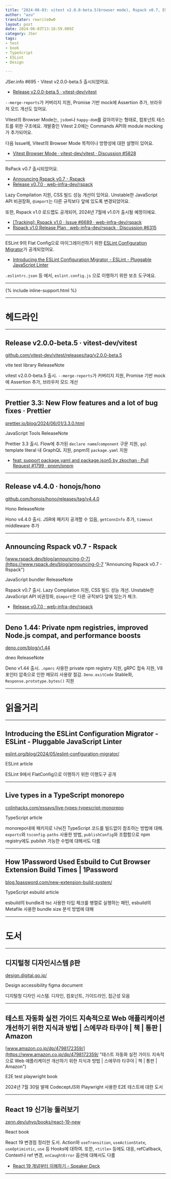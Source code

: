```yaml
---
title: "2024-06-03: vitest v2.0.0-beta.5(browser mode), Rspack v0.7, ESLint Migrator"
author: "azu"
translator: rewrite0w0
layout: post
date: 2024-06-03T13:18:59.009Z
category: JSer
tags:
- test
- book
- TypeScript
- ESLint
- Design

---
```


JSer.info #695 - Vitest v2.0.0-beta.5 출시되었어요.

- [Release v2.0.0-beta.5 · vitest-dev/vitest](https://github.com/vitest-dev/vitest/releases/tag/v2.0.0-beta.5)

`--merge-reports`가 커버리지 지원, Promise 기반 mock에 Assertion 추가, 브라우저 모드 개선도 있어요.

Vitest의 Browser Mode는, `jsdom`나 `happy-dom`를 갈아끼우는 형태로, 컴포넌트 테스트를 위한 구조에요.
개발중인 Vitest 2.0에는 Commands API와 module mocking가 추가되어요.

다음 Issue에, Vitest의 Browser Mode 목적이나 방향성에 대한 설명이 있어요.

- [Vitest Browser Mode · vitest-dev/vitest · Discussion #5828](https://github.com/vitest-dev/vitest/discussions/5828)

---

RsPack v0.7 출시되었어요.

- [Announcing Rspack v0.7 - Rspack](https://www.rspack.dev/blog/announcing-0-7)
- [Release v0.7.0 · web-infra-dev/rspack](https://github.com/web-infra-dev/rspack/releases/tag/v0.7.0)

Lazy Compilation 지원, CSS 빌드 성능 개선이 있어요.
Unstable한 JavaScript API 비권장화, `@import`는 다른 규칙보다 앞에 있도록 변경되었어요.

또한, Rspack v1.0 로드맵도 공개되어, 2024년 7월에 v1.0가 출시될 예정이에요.

- [[Tracking]: Rspack v1.0 · Issue #6689 · web-infra-dev/rspack](https://github.com/web-infra-dev/rspack/issues/6689)
- [Rspack v1.0 Release Plan · web-infra-dev/rspack · Discussion #6315](https://github.com/web-infra-dev/rspack/discussions/6315)

---

ESLint 9의 Flat Config으로 마이그레이션하기 위한 [ESLint Configuration Migrator](https://www.npmjs.com/package/@eslint/migrate-config)가 공개되었어요.

- [Introducing the ESLint Configuration Migrator - ESLint - Pluggable JavaScript Linter](https://eslint.org/blog/2024/05/eslint-configuration-migrator/)

`.eslintrc.json` 등 에서, `eslint.config.js` 으로 이행하기 위한 보조 도구에요.

----

{% include inline-support.html %}

----

<h1 class="site-genre">헤드라인</h1>

----

## Release v2.0.0-beta.5 · vitest-dev/vitest
[github.com/vitest-dev/vitest/releases/tag/v2.0.0-beta.5](https://github.com/vitest-dev/vitest/releases/tag/v2.0.0-beta.5 "Release v2.0.0-beta.5 · vitest-dev/vitest")
<p class="jser-tags jser-tag-icon"><span class="jser-tag">vite</span> <span class="jser-tag">test</span> <span class="jser-tag">library</span> <span class="jser-tag">ReleaseNote</span></p>

vitest v2.0.0-beta.5 출시.
`--merge-reports`가 커버리지 지원, Promise 기반 mock에 Assertion 추가, 브라우저 모드 개선


----

## Prettier 3.3: New Flow features and a lot of bug fixes · Prettier
[prettier.io/blog/2024/06/01/3.3.0.html](https://prettier.io/blog/2024/06/01/3.3.0.html "Prettier 3.3: New Flow features and a lot of bug fixes · Prettier")
<p class="jser-tags jser-tag-icon"><span class="jser-tag">JavaScript</span> <span class="jser-tag">Tools</span> <span class="jser-tag">ReleaseNote</span></p>

Prettier 3.3 출시.
Flow에 추가된 `declare name`/`component` 구문 지원, `gql` template literal 내 GraphQL 지원, pnpm의 `package.yaml` 지원

- [feat: support package.yaml and package.json5 by zkochan · Pull Request #1799 · pnpm/pnpm](https://github.com/pnpm/pnpm/pull/1799 "feat: support package.yaml and package.json5 by zkochan · Pull Request #1799 · pnpm/pnpm")

----

## Release v4.4.0 · honojs/hono
[github.com/honojs/hono/releases/tag/v4.4.0](https://github.com/honojs/hono/releases/tag/v4.4.0 "Release v4.4.0 · honojs/hono")
<p class="jser-tags jser-tag-icon"><span class="jser-tag">Hono</span> <span class="jser-tag">ReleaseNote</span></p>

Hono v4.4.0 출시.
JSR에 패키지 공개할 수 있음, `getConnInfo` 추가, `timeout` middleware 추가


----

## Announcing Rspack v0.7 - Rspack
[www.rspack.dev/blog/announcing-0-7](https://www.rspack.dev/blog/announcing-0-7 "Announcing Rspack v0.7 - Rspack")
<p class="jser-tags jser-tag-icon"><span class="jser-tag">JavaScript</span> <span class="jser-tag">bundler</span> <span class="jser-tag">ReleaseNote</span></p>

Rspack v0.7 출시.
Lazy Compilation 지원, CSS 빌드 성능 개선.
Unstable한 JavaScript API 비권장화, `@import`은 다른 규칙보다 앞에 있는가 체크.

- [Release v0.7.0 · web-infra-dev/rspack](https://github.com/web-infra-dev/rspack/releases/tag/v0.7.0 "Release v0.7.0 · web-infra-dev/rspack")

----

## Deno 1.44: Private npm registries, improved Node.js compat, and performance boosts
[deno.com/blog/v1.44](https://deno.com/blog/v1.44 "Deno 1.44: Private npm registries, improved Node.js compat, and performance boosts")
<p class="jser-tags jser-tag-icon"><span class="jser-tag">dneo</span> <span class="jser-tag">ReleaseNote</span></p>

Deno v1.44 출시.
`.npmrc` 사용한 private npm registry 지원, gRPC 접속 지원, V8 포인터 압축으로 인한 메모리 사용량 절감.
`Deno.exitCode` Stable화, `Response.prototype.bytes()` 지원


----
<h1 class="site-genre">읽을거리</h1>

----

## Introducing the ESLint Configuration Migrator - ESLint - Pluggable JavaScript Linter
[eslint.org/blog/2024/05/eslint-configuration-migrator/](https://eslint.org/blog/2024/05/eslint-configuration-migrator/ "Introducing the ESLint Configuration Migrator - ESLint - Pluggable JavaScript Linter")
<p class="jser-tags jser-tag-icon"><span class="jser-tag">ESLint</span> <span class="jser-tag">article</span></p>

ESLint 9에서 FlatConfig으로 이행하기 위한 이행도구 공개


----

## Live types in a TypeScript monorepo
[colinhacks.com/essays/live-types-typescript-monorepo](https://colinhacks.com/essays/live-types-typescript-monorepo "Live types in a TypeScript monorepo")
<p class="jser-tags jser-tag-icon"><span class="jser-tag">TypeScript</span> <span class="jser-tag">article</span></p>

monorepo내에 패키지로 나눠진 TypeScript 코드를 빌드없이 참조하는 방법에 대해.
`exports`와 `tsconfig-paths` 사용한 방법, `publishConfig`와 조합함으로 npm registry에도 pubilsh 가능한 수법에 대해서도 다룸


----

## How 1Password Used Esbuild to Cut Browser Extension Build Times | 1Password
[blog.1password.com/new-extension-build-system/](https://blog.1password.com/new-extension-build-system/ "How 1Password Used Esbuild to Cut Browser Extension Build Times | 1Password")
<p class="jser-tags jser-tag-icon"><span class="jser-tag">TypeScript</span> <span class="jser-tag">esbuild</span> <span class="jser-tag">article</span></p>

esbuild의 bundle과 tsc 사용한 타입 체크를 병렬로 실행하는 패턴, esbuild의 Metafile 사용한 bundle size 분석 방법에 대해


----
<h1 class="site-genre">도서</h1>

----

## 디지털청 디자인시스템 β판
[design.digital.go.jp/](https://design.digital.go.jp/ "디지털청 디자인시스템 β판")
<p class="jser-tags jser-tag-icon"><span class="jser-tag">Design</span> <span class="jser-tag">accessibility</span> <span class="jser-tag">figma</span> <span class="jser-tag">document</span></p>

디지털청 디자인 시스템.
디자인, 컴포넌트, 가이드라인, 접근성 모음


----

## 테스트 자동화 실전 가이드 지속적으로 Web 애플리케이션 개선하기 위한 지식과 방법 | 스에무라 타쿠야 | 책 | 통판 | Amazon
[www.amazon.co.jp/dp/4798172359/](https://www.amazon.co.jp/dp/4798172359/ "테스트 자동화 실전 가이드 지속적으로 Web 애플리케이션 개선하기 위한 지식과 방법 | 스에무라 타쿠야 | 책 | 통판 | Amazon")
<p class="jser-tags jser-tag-icon"><span class="jser-tag">E2E</span> <span class="jser-tag">test</span> <span class="jser-tag">playwright</span> <span class="jser-tag">book</span></p>

2024년 7월 30일 발매
CodeceptJS와 Playwright 사용한 E2E 테스트에 대한 도서


----

## React 19 신기능 둘러보기
[zenn.dev/uhyo/books/react-19-new](https://zenn.dev/uhyo/books/react-19-new "React 19 신기능 둘러보기")
<p class="jser-tags jser-tag-icon"><span class="jser-tag">React</span> <span class="jser-tag">book</span></p>

React 19 변경점 정리한 도서.
Action와 `useTransition`, `useActionState`, `useOptimistic`, `use` 등 Hooks에 대하여.
또한, `<title>` 등에도 대응, refCallback, Context나 ref 변경, `onCaughtError` 옵션에 대해서도 다룸

- [React 19 개념부터 이해하기 - Speaker Deck](https://speakerdeck.com/player/98422ddec1914f339c53f9c299f80ce6?title=false&skipResize=true "React 19 개념부터 이해하기 - Speaker Deck")

----

